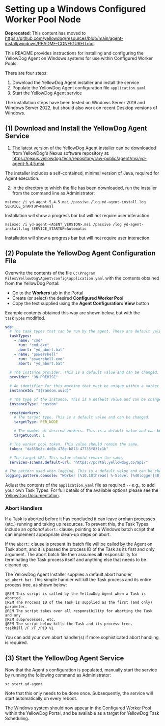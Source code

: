 # Setting up a Windows Configured Worker Pool Node

**Deprecated**: This content has moved to https://github.com/yellowdog/resources/blob/main/agent-install/windows/README-CONFIGURED.md.

This README provides instructions for installing and configuring the YellowDog Agent on Windows systems for use within Configured Worker Pools.

There are four steps:

1. Download the YellowDog Agent installer and install the service
2. Populate the YellowDog Agent configuration file `application.yaml`
3. Start the YellowDog Agent service

The installation steps have been tested on Windows Server 2019 and Windows Server 2022, but should also work on recent Desktop versions of Windows.

## (1) Download and Install the YellowDog Agent Service

1. The latest version of the YellowDog Agent installer can be downloaded from YellowDog's Nexus software repository at: https://nexus.yellowdog.tech/repository/raw-public/agent/msi/yd-agent-5.4.5.msi.

The installer includes a self-contained, minimal version of Java, required for Agent execution.

2. In the directory to which the file has been downloaded, run the installer from the command line as Administrator:

```shell
msiexec /i yd-agent-5.4.5.msi /passive /log yd-agent-install.log SERVICE_STARTUP=Manual
```
Installation will show a progress bar but will not require user interaction.

```shell
msiexec /i yd-agent-<AGENT_VERSION>.msi /passive /log yd-agent-install.log SERVICE_STARTUP=Automatic
```
Installation will show a progress bar but will not require user interaction.

## (2) Populate the YellowDog Agent Configuration File

Overwrite the contents of the file `C:\Program Files\YellowDog\Agent\config\application.yaml` with the contents obtained from the YellowDog Portal:

- Go to the **Workers** tab in the Portal
- Create (or select) the desired **Configured Worker Pool**
- Copy the text supplied using the **Agent Configuration: View** button

Example contents obtained this way are shown below, but with the `taskTypes` modified.

```yaml
yda:
  # The task types that can be run by the agent. These are default values and should be replaced with task types corresponding to the work to be performed on the node.
  taskTypes:
    - name: "cmd"
      run: "cmd.exe"
      abort: "yd_abort.bat"
    - name: "powershell"
      run: "powershell.exe"
      abort: "yd_abort.bat"
  
  # The instance provider. This is a default value and can be changed. Value must be one of the following: ALIBABA, AWS, GOOGLE, AZURE, OCI, ON_PREMISE
  provider: "ON_PREMISE"

  # An identifier for this machine that must be unique within a Worker Pool. This default value will change each time the agent is started, so any restarts will cause it to be identified as a new node. For long-running machines, this should instead be set to any durable value that is unique within a worker pool e.g. hostname
  instanceId: "${random.uuid}"

  # The type of the instance. This is a default value and can be changed.
  instanceType: "custom"

  createWorkers:
    # The target type. This is a default value and can be changed.
    targetType: PER_NODE

    # The number of desired workers. This is a default value and can be changed.
    targetCount: 1

  # The worker pool token. This value should remain the same.
  token: "da855e3c-dd0b-478e-b873-47735f831c1b"

  # The target URL. This value should remain the same.
  services-schema.default-url: "https://portal.yellowdog.co/api/"

# The pattern used when logging. This is a default value and can be changed.
logging.pattern.console: "Worker [%10.10thread] %-5level [%40logger{40}] %message [%class{0}:%method\\(\\):%line]%n"
```

Adjust the contents of the `application.yaml` file as required -- e.g., to add your own Task Types. For full details of the available options please see the [YellowDog Documentation](https://docs.yellowdog.co/#/the-platform/using-variables-in-the-configuration-file).

### Abort Handlers

If a Task is aborted before it has concluded it can leave orphan processes (etc.) running and taking up resources. To prevent this, the Task Types include an *optional* `abort:` clause, pointing to a Windows batch script that can implement appropriate clean-up steps on abort.

If the `abort:` clause is present its batch file will be called by the Agent on Task abort, and it is passed the process ID of the Task as its first and only argument. The abort batch file then assumes **all** responsibility for terminating the Task process itself and anything else that needs to be cleaned up.

The YellowDog Agent Installer supplies a default abort handler, `yd_abort.bat`. This simple handler will kill the Task process and its entire process tree, as shown below:

```
@REM This script is called by the YellowDog Agent when a Task is aborted.
@REM The Process ID of the Task is supplied as the first (and only) parameter.
@REM The script takes over all responsibility for aborting the Task and any
@REM subprocesses, etc.
@REM The script below kills the Task and its process tree.
taskkill /F /T /PID %1
```

You can add your own abort handler(s) if more sophisticated abort handling is required.

## (3) Start the YellowDog Agent Service

Now that the Agent's configuration is populated, manually start the service by running the following command as Administrator:

```shell
sc start yd-agent
```
Note that this only needs to be done once. Subsequently, the service will start automatically on every reboot.

The Windows system should now appear in the Configured Worker Pool within the YellowDog Portal, and be available as a target for YellowDog Task Scheduling.
